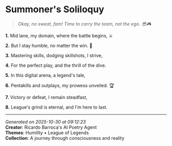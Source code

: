 # Summoner's Soliloquy

> *Okay, no sweat, fam! Time to carry the team, not the ego. 😎🎮*

**1.** Mid lane, my domain, where the battle begins, ⚔️


**2.** But I stay humble, no matter the win. 🙏


**3.** Mastering skills, dodging skillshots, I strive,


**4.** For the perfect play, and the thrill of the dive.


**5.** In this digital arena, a legend's tale,


**6.** Pentakills and outplays, my prowess unveiled. 🏆


**7.** Victory or defeat, I remain steadfast,


**8.** League's grind is eternal, and I'm here to last.



---

*Generated on 2025-10-30 at 09:12:23*  
**Creator**: Ricardo Barroca's AI Poetry Agent  
**Themes**: Humility • League of Legends  
**Collection**: A journey through consciousness and reality